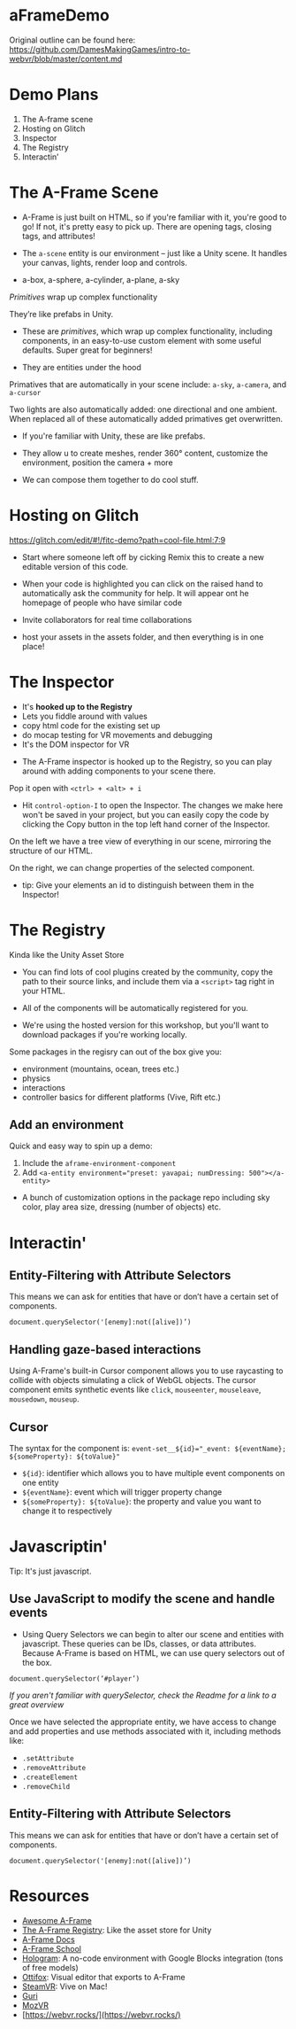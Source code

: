 # aFrameDemo

Original outline can be found here: https://github.com/DamesMakingGames/intro-to-webvr/blob/master/content.md

# Demo Plans
1. The A-frame scene
2. Hosting on Glitch
3. Inspector
4. The Registry 
5. Interactin’

# The A-Frame Scene

- A-Frame is just built on HTML, so if you're familiar with it, you're good to go! If not, it's pretty easy to pick up. There are opening tags, closing tags, and attributes!

- The `a-scene` entity is our environment – just like a Unity scene. It handles your canvas, lights, render loop and controls.
- a-box, a-sphere, a-cylinder, a-plane, a-sky

_Primitives_ wrap up complex functionality

They’re like prefabs in Unity.

- These are _primitives_, which wrap up complex functionality, including components, in an easy-to-use custom element with some useful defaults. Super great for beginners!

- They are entities under the hood

Primatives that are automatically in your scene include: `a-sky`, `a-camera`, and `a-cursor`

Two lights are also automatically added: one directional and one ambient. When replaced all of these automatically added primatives get overwritten.

- If you're familiar with Unity, these are like prefabs.

- They allow u to create meshes, render 360° content, customize the environment, position the camera + more

- We can compose them together to do cool stuff.

# Hosting on Glitch

https://glitch.com/edit/#!/fitc-demo?path=cool-file.html:7:9

- Start where someone left off by cicking Remix this to create a new editable version of this code.

- When your code is highlighted you can click on the raised hand to automatically ask the community for help. It will appear ont he homepage of people who have similar code

- Invite collaborators for real time collaborations

- host your assets in the assets folder, and then everything is in one place!

# The Inspector

* It's **hooked up to the Registry**
* Lets you fiddle around with values
* copy html code for the existing set up
* do mocap testing for VR movements and debugging
* It's the DOM inspector for VR

- The A-Frame inspector is hooked up to the Registry, so you can play around with adding components to your scene there.

Pop it open with `<ctrl> + <alt> + i`

- Hit `control-option-I` to open the Inspector. The changes we make here won't be saved in your project, but you can easily copy the code by clicking the Copy button in the top left hand corner of the Inspector.

On the left we have a tree view of everything in our scene, mirroring the structure of our HTML.

On the right, we can change properties of the selected component.

- tip: Give your elements an id to distinguish between them in the Inspector!

# The Registry

Kinda like the Unity Asset Store

- You can find lots of cool plugins created by the community, copy the path to their source links, and include them via a `<script>` tag right in your HTML.

- All of the components will be automatically registered for you.

- We're using the hosted version for this workshop, but you'll want to download packages if you're working locally.

Some packages in the regisry can out of the box give you:
- environment (mountains, ocean, trees etc.)
- physics
- interactions
- controller basics for different platforms (Vive, Rift etc.)

## Add an environment

Quick and easy way to spin up a demo:

1. Include the `aframe-environment-component`
2. Add `<a-entity environment="preset: yavapai; numDressing: 500"></a-entity>`

- A bunch of customization options in the package repo including sky color, play area size, dressing (number of objects) etc.

# Interactin'

## Entity-Filtering with Attribute Selectors

This means we can ask for entities that have or don’t have a certain set of components.

`document.querySelector('[enemy]:not([alive])’)`

## Handling gaze-based interactions

Using A-Frame's built-in Cursor component allows you to use raycasting to collide with objects simulating a click of WebGL objects. The cursor component emits synthetic events like `click`, `mouseenter`, `mouseleave`, `mousedown`, `mouseup`.

## Cursor

The syntax for the component is: `event-set__${id}="_event: ${eventName}; ${someProperty}: ${toValue}"`

* `${id}`: identifier which allows you to have multiple event components on one entity
* `${eventName}`: event which will trigger property change
* `${someProperty}: ${toValue}`: the property and value you want to change it to respectively

# Javascriptin'

Tip: It's just javascript.

## Use JavaScript to modify the scene and handle events

- Using Query Selectors we can begin to alter our scene and entities with javascript. These queries can be IDs, classes, or data attributes. Because A-Frame is based on HTML, we can use query selectors out of the box.

`document.querySelector(‘#player’)`

_If you aren't familiar with querySelector, check the Readme for a link to a great overview_

Once we have selected the appropriate entity, we have access to change and add properties and use methods associated with it, including methods like:

* `.setAttribute`
* `.removeAttribute`
* `.createElement`
* `.removeChild`

## Entity-Filtering with Attribute Selectors

This means we can ask for entities that have or don’t have a certain set of components.

`document.querySelector('[enemy]:not([alive])’)`

# Resources

* [Awesome A-Frame](https://github.com/aframevr/awesome-aframe)
* [The A-Frame Registry](https://aframe.io/aframe-registry/): Like the asset store for Unity
* [A-Frame Docs](https://aframe.io/docs/0.7.0/introduction/)
* [A-Frame School](https://aframe.io/aframe-school/#/2/5)
* [Hologram](https://hologram.cool/): A no-code environment with Google Blocks integration (tons of free models)
* [Ottifox](http://ottifox.com/): Visual editor that exports to A-Frame
* [SteamVR](http://steamcommunity.com/games/250820/announcements/detail/1256915122285021922): Vive on Mac!
* [Guri](https://gurivr.com/)
* [MozVR](https://mozvr.com/)
* [https://webvr.rocks/](https://webvr.rocks/)


